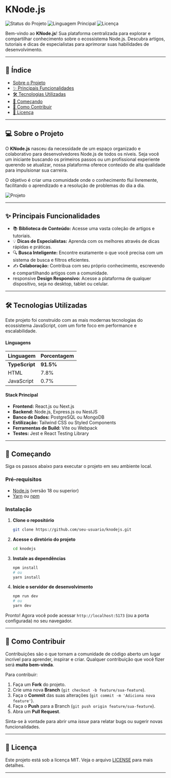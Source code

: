 
# KNode.js

![Status do Projeto](https://img.shields.io/badge/status-em%20desenvolvimento-yellow.svg)
![Linguagem Principal](https://img.shields.io/badge/TypeScript-91.5%25-blue.svg)
![Licença](https://img.shields.io/badge/licença-MIT-green.svg)

Bem-vindo ao **KNode.js**! Sua plataforma centralizada para explorar e compartilhar conhecimento sobre o ecossistema Node.js. Descubra artigos, tutoriais e dicas de especialistas para aprimorar suas habilidades de desenvolvimento.

---

## 📖 Índice

- [Sobre o Projeto](#-sobre-o-projeto)
- [✨ Principais Funcionalidades](#-principais-funcionalidades)
- [🛠️ Tecnologias Utilizadas](#️-tecnologias-utilizadas)
- [🚀 Começando](#-começando)
- [🤝 Como Contribuir](#-como-contribuir)
- [📄 Licença](#-licença)

---

## 💻 Sobre o Projeto

O **KNode.js** nasceu da necessidade de um espaço organizado e colaborativo para desenvolvedores Node.js de todos os níveis. Seja você um iniciante buscando os primeiros passos ou um profissional experiente querendo se atualizar, nossa plataforma oferece conteúdo de alta qualidade para impulsionar sua carreira.

O objetivo é criar uma comunidade onde o conhecimento flui livremente, facilitando o aprendizado e a resolução de problemas do dia a dia.

![Projeto]()


---

## ✨ Principais Funcionalidades

-   📚 **Biblioteca de Conteúdo:** Acesse uma vasta coleção de artigos e tutoriais.
-   💡 **Dicas de Especialistas:** Aprenda com os melhores através de dicas rápidas e práticas.
-   🔍 **Busca Inteligente:** Encontre exatamente o que você precisa com um sistema de busca e filtros eficientes.
-   ✍️ **Colaboração:** Contribua com seu próprio conhecimento, escrevendo e compartilhando artigos com a comunidade.
-    responsive **Design Responsivo:** Acesse a plataforma de qualquer dispositivo, seja no desktop, tablet ou celular.

---

## 🛠️ Tecnologias Utilizadas

Este projeto foi construído com as mais modernas tecnologias do ecossistema JavaScript, com um forte foco em performance e escalabilidade.

#### Linguagens

| Linguagem    | Porcentagem |
|--------------|-------------|
| **TypeScript** | **91.5%**   |
| HTML         | 7.8%        |
| JavaScript   | 0.7%        |

#### Stack Principal

-   **Frontend:** React.js ou Next.js
-   **Backend:** Node.js, Express.js ou NestJS
-   **Banco de Dados:** PostgreSQL ou MongoDB
-   **Estilização:** Tailwind CSS ou Styled Components
-   **Ferramentas de Build:** Vite ou Webpack
-   **Testes:** Jest e React Testing Library

<!-- Adapte a stack principal acima conforme as tecnologias exatas do seu projeto -->

---

## 🚀 Começando

Siga os passos abaixo para executar o projeto em seu ambiente local.

### Pré-requisitos

-   [Node.js](https://nodejs.org/en/) (versão 18 ou superior)
-   [Yarn](https://yarnpkg.com/) ou [npm](https://www.npmjs.com/)

### Instalação

1.  **Clone o repositório**
    ```sh
    git clone https://github.com/seu-usuario/knodejs.git
    ```
    <!-- Substitua 'seu-usuario/knodejs.git' pelo URL do seu repositório -->

2.  **Acesse o diretório do projeto**
    ```sh
    cd knodejs
    ```

3.  **Instale as dependências**
    ```sh
    npm install
    # ou
    yarn install
    ```

4.  **Inicie o servidor de desenvolvimento**
    ```sh
    npm run dev
    # ou
    yarn dev
    ```

Pronto! Agora você pode acessar `http://localhost:5173` (ou a porta configurada) no seu navegador.

---

## 🤝 Como Contribuir

Contribuições são o que tornam a comunidade de código aberto um lugar incrível para aprender, inspirar e criar. Qualquer contribuição que você fizer será **muito bem-vinda**.

Para contribuir:

1.  Faça um **Fork** do projeto.
2.  Crie uma nova **Branch** (`git checkout -b feature/sua-feature`).
3.  Faça o **Commit** das suas alterações (`git commit -m 'Adiciona nova feature'`).
4.  Faça o **Push** para a Branch (`git push origin feature/sua-feature`).
5.  Abra um **Pull Request**.

Sinta-se à vontade para abrir uma *issue* para relatar bugs ou sugerir novas funcionalidades.

---

## 📄 Licença

Este projeto está sob a licença MIT. Veja o arquivo [LICENSE](LICENSE) para mais detalhes.

---
